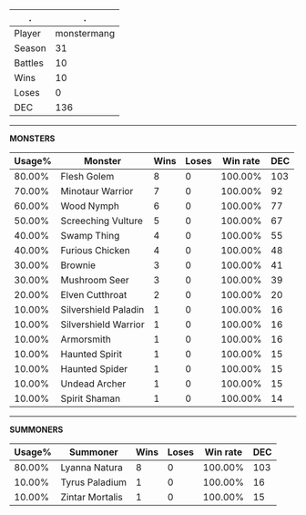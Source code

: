 .|.
|-|-
Player|monstermang
Season|31
Battles|10
Wins|10
Loses|0
DEC|136

---
**MONSTERS**

Usage%|Monster|Wins|Loses|Win rate|DEC|
-|-|-|-|-|-|
80.00%|Flesh Golem|8|0|100.00%|103|
70.00%|Minotaur Warrior|7|0|100.00%|92|
60.00%|Wood Nymph|6|0|100.00%|77|
50.00%|Screeching Vulture|5|0|100.00%|67|
40.00%|Swamp Thing|4|0|100.00%|55|
40.00%|Furious Chicken|4|0|100.00%|48|
30.00%|Brownie|3|0|100.00%|41|
30.00%|Mushroom Seer|3|0|100.00%|39|
20.00%|Elven Cutthroat|2|0|100.00%|20|
10.00%|Silvershield Paladin|1|0|100.00%|16|
10.00%|Silvershield Warrior|1|0|100.00%|16|
10.00%|Armorsmith|1|0|100.00%|16|
10.00%|Haunted Spirit|1|0|100.00%|15|
10.00%|Haunted Spider|1|0|100.00%|15|
10.00%|Undead Archer|1|0|100.00%|15|
10.00%|Spirit Shaman|1|0|100.00%|14|

---
**SUMMONERS**

Usage%|Summoner|Wins|Loses|Win rate|DEC|
-|-|-|-|-|-|
80.00%|Lyanna Natura|8|0|100.00%|103|
10.00%|Tyrus Paladium|1|0|100.00%|16|
10.00%|Zintar Mortalis|1|0|100.00%|15|
